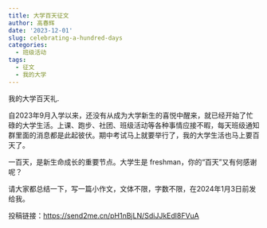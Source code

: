```yaml
---
title: 大学百天征文
author: 高春辉
date: '2023-12-01'
slug: celebrating-a-hundred-days
categories:
  - 班级活动
tags:
  - 征文
  - 我的大学
---
```



我的大学百天礼.

<!--more-->

自2023年9月入学以来，还没有从成为大学新生的喜悦中醒来，就已经开始了忙碌的大学生活。上课、跑步、社团、班级活动等各种事情应接不暇，每天班级通知群里面的消息都是此起彼伏。期中考试马上就要举行了，我的大学生活也马上要百天了。

一百天，是新生命成长的重要节点。大学生是 freshman，你的“百天”又有何感谢呢？

请大家都总结一下，写一篇小作文，文体不限，字数不限，在2024年1月3日前发给我。

投稿链接：<https://send2me.cn/pH1nBjLN/SdiJJkEdl8FVuA>
